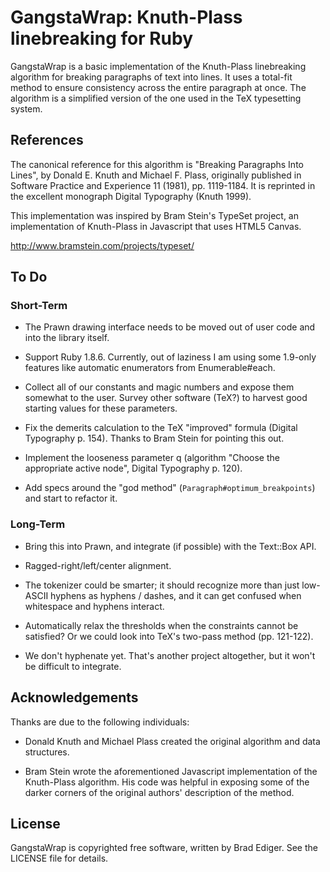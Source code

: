 # GangstaWrap: Knuth-Plass linebreaking for Ruby

GangstaWrap is a basic implementation of the Knuth-Plass linebreaking
algorithm for breaking paragraphs of text into lines. It uses a total-fit
method to ensure consistency across the entire paragraph at once. The
algorithm is a simplified version of the one used in the TeX typesetting
system.

## References

The canonical reference for this algorithm is "Breaking Paragraphs Into
Lines", by Donald E. Knuth and Michael F. Plass, originally published in
Software Practice and Experience 11 (1981), pp. 1119-1184. It is reprinted
in the excellent monograph Digital Typography (Knuth 1999).

This implementation was inspired by Bram Stein's TypeSet project, an
implementation of Knuth-Plass in Javascript that uses HTML5 Canvas.

http://www.bramstein.com/projects/typeset/

## To Do

### Short-Term

* The Prawn drawing interface needs to be moved out of user code and into
  the library itself.

* Support Ruby 1.8.6. Currently, out of laziness I am using some 1.9-only
  features like automatic enumerators from Enumerable#each.

* Collect all of our constants and magic numbers and expose them somewhat to
  the user. Survey other software (TeX?) to harvest good starting values for
  these parameters.

* Fix the demerits calculation to the TeX "improved" formula (Digital
  Typography p. 154). Thanks to Bram Stein for pointing this out.

* Implement the looseness parameter q (algorithm "Choose the appropriate
  active node", Digital Typography p. 120).

* Add specs around the "god method" (`Paragraph#optimum_breakpoints`) and
  start to refactor it.

### Long-Term

* Bring this into Prawn, and integrate (if possible) with the Text::Box API.

* Ragged-right/left/center alignment.

* The tokenizer could be smarter; it should recognize more than just
  low-ASCII hyphens as hyphens / dashes, and it can get confused when
  whitespace and hyphens interact.

* Automatically relax the thresholds when the constraints cannot be
  satisfied? Or we could look into TeX's two-pass method (pp. 121-122).

* We don't hyphenate yet. That's another project altogether, but it won't be
  difficult to integrate.

## Acknowledgements

Thanks are due to the following individuals:

* Donald Knuth and Michael Plass created the original algorithm and data
  structures.

* Bram Stein wrote the aforementioned Javascript implementation of the
  Knuth-Plass algorithm. His code was helpful in exposing some of the darker
  corners of the original authors' description of the method.

## License

GangstaWrap is copyrighted free software, written by Brad Ediger. See the
LICENSE file for details.

